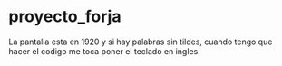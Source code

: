 # proyecto_forja

La pantalla esta en 1920 y si hay palabras sin tildes, cuando tengo que hacer el codigo me toca poner el teclado en ingles.
